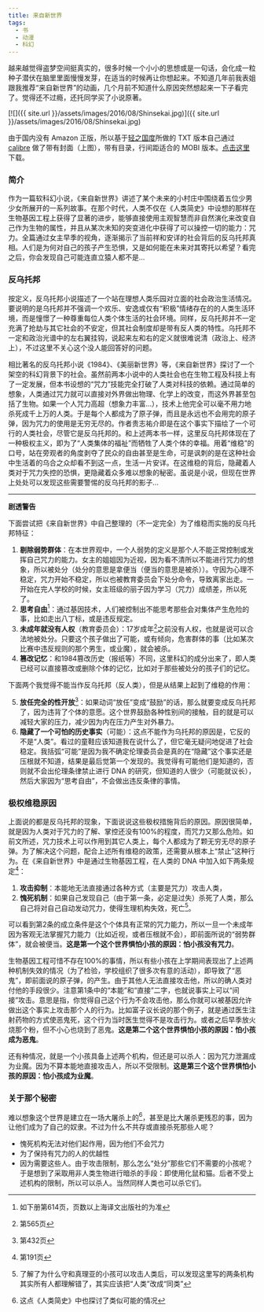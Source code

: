 ```yaml
---
title: 来自新世界
tags:
  - 书
  - 动漫
  - 科幻
---
```


越来越觉得盗梦空间挺真实的，很多时候一个小小的思想或是一句话，会化成一粒种子潜伏在脑里里面慢慢发芽，在适当的时候再让你想起来。不知道几年前我表姐跟我推荐“来自新世界”的动画，几个月前不知道什么原因突然想起来一下子看完了。觉得还不过瘾，还托同学买了小说原著。

[![]({{ site.url }}/assets/images/2016/08/Shinsekai.jpg)]({{ site.url }}/assets/images/2016/08/Shinsekai.jpg)

由于国内没有 Amazon 正版，所以基于[轻之国度](https://www.lightnovel.cn/thread-802163-1-1.html)所做的 TXT 版本自己通过 [calibre](http://calibre-ebook.com/) 做了带有封面（上图），带有目录，行间距适合的 MOBI 版本。[点击这里](https://drive.google.com/file/d/1GXH-7yricazOJs1y3B5yPUFfWMrBrgWB)下载。

### 简介

作为一篇软科幻小说，《来自新世界》讲述了某个未来的小村庄中围绕着五位少男少女所展开的一系列故事。在那个时代，人类不仅在《人类简史》中设想的那样在生物基因工程上获得了显著的进步，能够直接使用主观智慧而非自然演化来改变自己作为生物的属性，并且从某次未知的突变进化中获得了可以操控一切的能力：咒力。全篇通过女主早季的视角，逐渐揭示了当前祥和安详的社会背后的反乌托邦真相。人们是为何对自己的孩子产生恐惧，又是如何能在未来对其寄托以希望？看完之后，你会发现自己可能连直立猿人都不是...

### 反乌托邦

按定义，反乌托邦小说描述了一个站在理想人类乐园对立面的社会政治生活情况。要说明的是乌托邦并不强调一个欢乐、安逸或仅有“积极”情绪存在的的人类生活环境，而是憧憬了一种尊重每位人类个体生活的社会环境。同样，反乌托邦并不一定充满了抢劫与其它社会的不安定，但其社会制度却是带有反人类的特性。乌托邦不一定和政治光谱中的左右翼挂钩，说起来左和右的定义就很难说清（政治上、经济上），不过这里不关心这个没人能回答好的问题。

相比著名的反乌托邦小说《1984》、《美丽新世界》等，《来自新世界》探讨了一个架空的科幻背景下的社会。虽然前两本小说中的人类社会也在生物工程及科技上有了一定发展，但本书设想的“咒力”技能完全打破了人类对科技的依赖。通过简单的想象，人类通过咒力就可以直接对外界做出物理、化学上的改变，而这外界甚至包括了生物。如果一个人咒力高超（想象力丰富...），技术上他完全可以毫不用力地杀死成千上万的人类。于是每个人都成为了原子弹，而且是永远也不会用完的原子弹，因为咒力的使用是无穷无尽的。作者贵志祐介即是在这个事实下描绘了一个可行的人类社会，尽管它是反乌托邦的。和上述两本书一样，这里反乌托邦体现在了一种极权主义，即为了“人类集体的福祉”而牺牲了人类个体的幸福。用着“维稳”的口号，站在旁观者的角度剥夺了民众的自由甚至是生命，可是讽刺的是在这种社会中生活着的乌合之众却看不到这一点，生活一片安详。在这维稳的背后，隐藏着人类对于咒力失控的恐惧，更隐藏着众多难以想象的秘密。虽说是小说，但现在世界上处处可以发现这些需要警惕的反乌托邦的影子...

---

**剧透警告**

下面尝试把《来自新世界》中自己整理的（不一定完全）为了维稳而实施的反乌托邦特征：

1. **剔除弱势群体**：在本世界观中，一个人弱势的定义是那个人不能正常控制或发挥自己咒力的能力。女主的姐姐因为近视，因为看不清所以不能进行咒力的想象，所以被处分（处分的意思是拿便当（便当的意思是被杀））。守因为心理不稳定，咒力开始不稳定，所以也被教育委员会下处分命令，导致离家出走。一开始在完人学校的时候，女主班级的丽子因为学习（咒力）成绩差，所以死了。
2. **思考自由**[^1]：通过基因技术，人们被控制出不能思考那些会对集体产生危险的事，比如走出八丁标，或是违反规定。
3. **未成年就没有人权**（教育委员会）：17岁成年[^2]之前没有人权，也就是说可以合法地被处分。只要这个孩子做出了可能，或有倾向，危害群体的事（比如某次比赛中违反规则的那个男生，或业魔），就会被杀。
4. **篡改记忆**：和1984篡改历史（报纸等）不同，这里科幻的成分出来了，即人类已经可以直接篡改或删除个体的记忆，比如对于那些被处分的孩子们的记忆。

下面两个我觉得不能当作反乌托邦（反人类），但是从结果上起到了维稳的作用：

5. **放任完全的性开放**[^3]：如果动词“放任”变成“鼓励”的话，那么就要变成反乌托邦了，因为违背了个体的意愿。这个世界鼓励各种性别间的接触，目的就是可以减轻大家的压力，减少因为内在压力产生对外暴力。
6. **隐藏了一个可怕的历史事实**（可能）：这点不能作为乌托邦的原因是，它反的不是“人类”。看过的童鞋应该知道我在说什么了，但它毫无疑问地促进了社会稳定。我括弧“可能”是因为我不确定伦理委员会是真的在“隐藏”这个事实还是压根就不知道，结果是最后觉第一个发现的。我觉得有可能他们是知道的，否则就不会出伦理条律禁止进行 DNA 的研究，但知道的人很少（可能就议长），然后大家因为“思考自由”，不会做出违反条律的事情。

### 极权维稳原因

上面说的都是反乌托邦的现象，下面说说这些极权措施背后的原因。原因很简单，就是因为人类对于咒力的了解、掌控还没有100%的程度，而咒力又那么危险。如前文所述，咒力技术上可以作用到其它人类上，每个人都成为了颗无穷无尽的原子弹。为了解决这个问题，配合上述所有维稳的政策，还需要从根本上“禁止”这种行为。在《来自新世界》中是通过生物基因工程，在人类的 DNA 中加入如下两条规定[^4]：

1. **攻击抑制**：本能地无法直接通过各种方式（主要是咒力）攻击人类，
2. **愧死机制**：如果自己发现自己（由于第一条，必定是过失）杀死了人类，那么自己将对自己自动发动咒力，使得生理机构失效，死亡[^5]。

可以看到第2条的成立条件是这个个体具有正常的咒力能力，所以一旦一个未成年因为客观无法掌握咒力能力（比如近视，或者压根就不会），即前面所说的“弱势群体”，就会被便当。**这是第一个这个世界惧怕小孩的原因：怕小孩没有咒力**。

生物基因工程可惜不存在100%的事情，所以有些小孩在上学期间表现出了上述两种机制失效的情况（为了检验，学校组织了很多次有意的活动），即导致了“恶鬼”，即前面说的原子弹，的产生。由于其他人无法直接攻击他，所以的确人类对付他的手段很少。注意第1条中的“本能”和“直接”二字，也就说事实上可以“间接”攻击。意思是指，你觉得自己这个行为不会攻击他，那么你就可以被基因允许做出这个事实上攻击那个人的行为。比如富子议长说的那个例子，就是通过医生注射药物的方式使恶鬼死，这个行为当时医生觉得不是攻击行为。或者之后早季放火烧那个粉，但不小心也烧到了恶鬼。**这是第二个这个世界惧怕小孩的原因：怕小孩成为恶鬼**。

还有种情况，就是一个小孩具备上述两个机构，但还是可以杀人：因为咒力泄漏成为业魔。因为不算本能地直接攻击人，所以不受限制。**这是第三个这个世界惧怕小孩的原因：怕小孩成为业魔**。

### 关于那个秘密

难以想象这个世界是建立在一场大屠杀上的[^6]，甚至是比大屠杀更残忍的事，因为让他们成为了自己的奴隶。不过为什么不共存或直接杀死那些人呢？

- 愧死机构无法对他们起作用，因为他们不会咒力
- 为了保持有咒力的人的优越性
- 因为需要这些人。由于攻击限制，那么怎么“处分”那些它们不需要的小孩呢？于是想到了采取用非人类生物进行暗杀的手段：即使用化鼠和猫。后者不受上述机构的限制，所以可以杀人。当然同样人类也可以杀它们。

[^1]: 如下册第614页，页数以上海译文出版社的为准
[^2]: 第565页
[^3]: 第432页
[^4]: 第191页
[^5]: 了解了为什么守和真理亚的小孩可以攻击人类后，可以发现这里写的两条机构其实所有人都理解错了，其实应该把“人类”改成“同类”
[^6]: 这点《人类简史》中也探讨了类似可能的情况